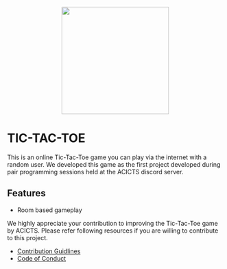 <p align="center"><img width="250px" src="https://media.istockphoto.com/vectors/tic-tac-toe-game-vector-id937025192?k=20&m=937025192&s=612x612&w=0&h=u6wE2AzhUieUcLlz8MFtFF6NKEGCmBj0v_bZErAOu5w=" /></p>

# TIC-TAC-TOE

This is an online Tic-Tac-Toe game you can play via the internet with a random user. We developed this game as the first project developed during pair programming sessions held at the ACICTS discord server.

## Features

-   Room based gameplay

We highly appreciate your contribution to improving the Tic-Tac-Toe game by ACICTS. Please refer following resources if you are willing to contribute to this project.

-   [Contribution Guidlines](./CONTRIBUTING.md)
-   [Code of Conduct](./CODE_OF_CONDUCT.md)
